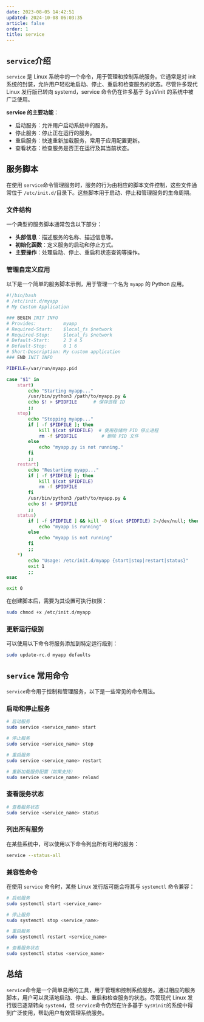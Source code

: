 ```yaml
---
date: 2023-08-05 14:42:51
updated: 2024-10-08 06:03:35
article: false
order: 1
title: service
---
```

## ​`service`​介绍

​`service`​ 是 Linux 系统中的一个命令，用于管理和控制系统服务。它通常是对 init 系统的封装，允许用户轻松地启动、停止、重启和检查服务的状态。尽管许多现代 Linux 发行版已转向 systemd，service 命令仍在许多基于 SysVinit 的系统中被广泛使用。

**service 的主要功能**：

* 启动服务：允许用户启动系统中的服务。
* 停止服务：停止正在运行的服务。
* 重启服务：快速重新加载服务，常用于应用配置更新。
* 查看状态：检查服务是否正在运行及其当前状态。

## 服务脚本

在使用 `service`​ 命令管理服务时，服务的行为由相应的脚本文件控制，这些文件通常位于 `/etc/init.d/`​ 目录下。这些脚本用于启动、停止和管理服务的生命周期。

### 文件结构

一个典型的服务脚本通常包含以下部分：

* **头部信息**：描述服务的名称、描述信息等。
* **初始化函数**：定义服务的启动和停止方式。
* **主要操作**：处理启动、停止、重启和状态查询等操作。

### 管理自定义应用

以下是一个简单的服务脚本示例，用于管理一个名为 `myapp`​ 的 Python 应用。

```bash
#!/bin/bash
# /etc/init.d/myapp
# My Custom Application

### BEGIN INIT INFO
# Provides:          myapp
# Required-Start:    $local_fs $network
# Required-Stop:     $local_fs $network
# Default-Start:     2 3 4 5
# Default-Stop:      0 1 6
# Short-Description: My custom application
### END INIT INFO

PIDFILE=/var/run/myapp.pid

case "$1" in
    start)
        echo "Starting myapp..."
        /usr/bin/python3 /path/to/myapp.py &
        echo $! > $PIDFILE      # 保存进程 ID
        ;;
    stop)
        echo "Stopping myapp..."
        if [ -f $PIDFILE ]; then
            kill $(cat $PIDFILE)  # 使用存储的 PID 停止进程
            rm -f $PIDFILE         # 删除 PID 文件
        else
            echo "myapp.py is not running."
        fi
        ;;
    restart)
        echo "Restarting myapp..."
        if [ -f $PIDFILE ]; then
            kill $(cat $PIDFILE)
            rm -f $PIDFILE
        fi
        /usr/bin/python3 /path/to/myapp.py &
        echo $! > $PIDFILE
        ;;
    status)
        if [ -f $PIDFILE ] && kill -0 $(cat $PIDFILE) 2>/dev/null; then
            echo "myapp is running"
        else
            echo "myapp is not running"
        fi
        ;;
    *)
        echo "Usage: /etc/init.d/myapp {start|stop|restart|status}"
        exit 1
        ;;
esac

exit 0
```

在创建脚本后，需要为其设置可执行权限：

```bash
sudo chmod +x /etc/init.d/myapp
```

### 更新运行级别

可以使用以下命令将服务添加到特定运行级别：

```bash
sudo update-rc.d myapp defaults
```

## ​`service`​ 常用命令

​`service`​ 命令用于控制和管理服务，以下是一些常见的命令用法。

### 启动和停止服务

```bash
# 启动服务
sudo service <service_name> start

# 停止服务
sudo service <service_name> stop

# 重启服务
sudo service <service_name> restart

# 重新加载服务配置（如果支持）
sudo service <service_name> reload
```

### 查看服务状态

```bash
# 查看服务状态
sudo service <service_name> status
```

### 列出所有服务

在某些系统中，可以使用以下命令列出所有可用的服务：

```bash
service --status-all
```

### 兼容性命令

在使用 `service`​ 命令时，某些 Linux 发行版可能会将其与 `systemctl`​ 命令兼容：

```bash
# 启动服务
sudo systemctl start <service_name>

# 停止服务
sudo systemctl stop <service_name>

# 重启服务
sudo systemctl restart <service_name>

# 查看服务状态
sudo systemctl status <service_name>
```

## 总结

​`service`​ 命令是一个简单易用的工具，用于管理和控制系统服务。通过相应的服务脚本，用户可以灵活地启动、停止、重启和检查服务的状态。尽管现代 Linux 发行版已逐渐转向 `systemd`​，但 `service`​ 命令仍然在许多基于 `SysVinit`​ 的系统中得到广泛使用，帮助用户有效管理系统服务。
